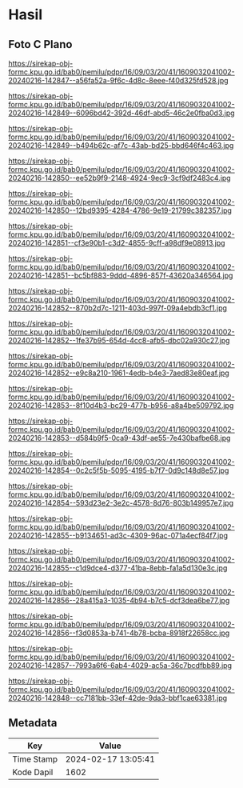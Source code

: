 # Hasil

## Foto C Plano

https://sirekap-obj-formc.kpu.go.id/bab0/pemilu/pdpr/16/09/03/20/41/1609032041002-20240216-142847--a56fa52a-9f6c-4d8c-8eee-f40d325fd528.jpg

https://sirekap-obj-formc.kpu.go.id/bab0/pemilu/pdpr/16/09/03/20/41/1609032041002-20240216-142849--6096bd42-392d-46df-abd5-46c2e0fba0d3.jpg

https://sirekap-obj-formc.kpu.go.id/bab0/pemilu/pdpr/16/09/03/20/41/1609032041002-20240216-142849--b494b62c-af7c-43ab-bd25-bbd646f4c463.jpg

https://sirekap-obj-formc.kpu.go.id/bab0/pemilu/pdpr/16/09/03/20/41/1609032041002-20240216-142850--ee52b9f9-2148-4924-9ec9-3cf9df2483c4.jpg

https://sirekap-obj-formc.kpu.go.id/bab0/pemilu/pdpr/16/09/03/20/41/1609032041002-20240216-142850--12bd9395-4284-4786-9e19-21799c382357.jpg

https://sirekap-obj-formc.kpu.go.id/bab0/pemilu/pdpr/16/09/03/20/41/1609032041002-20240216-142851--cf3e90b1-c3d2-4855-9cff-a98df9e08913.jpg

https://sirekap-obj-formc.kpu.go.id/bab0/pemilu/pdpr/16/09/03/20/41/1609032041002-20240216-142851--bc5bf883-9ddd-4896-857f-43620a346564.jpg

https://sirekap-obj-formc.kpu.go.id/bab0/pemilu/pdpr/16/09/03/20/41/1609032041002-20240216-142852--870b2d7c-1211-403d-997f-09a4ebdb3cf1.jpg

https://sirekap-obj-formc.kpu.go.id/bab0/pemilu/pdpr/16/09/03/20/41/1609032041002-20240216-142852--1fe37b95-654d-4cc8-afb5-dbc02a930c27.jpg

https://sirekap-obj-formc.kpu.go.id/bab0/pemilu/pdpr/16/09/03/20/41/1609032041002-20240216-142852--e9c8a210-1961-4edb-b4e3-7aed83e80eaf.jpg

https://sirekap-obj-formc.kpu.go.id/bab0/pemilu/pdpr/16/09/03/20/41/1609032041002-20240216-142853--8f10d4b3-bc29-477b-b956-a8a4be509792.jpg

https://sirekap-obj-formc.kpu.go.id/bab0/pemilu/pdpr/16/09/03/20/41/1609032041002-20240216-142853--d584b9f5-0ca9-43df-ae55-7e430bafbe68.jpg

https://sirekap-obj-formc.kpu.go.id/bab0/pemilu/pdpr/16/09/03/20/41/1609032041002-20240216-142854--0c2c5f5b-5095-4195-b7f7-0d9c148d8e57.jpg

https://sirekap-obj-formc.kpu.go.id/bab0/pemilu/pdpr/16/09/03/20/41/1609032041002-20240216-142854--593d23e2-3e2c-4578-8d76-803b149957e7.jpg

https://sirekap-obj-formc.kpu.go.id/bab0/pemilu/pdpr/16/09/03/20/41/1609032041002-20240216-142855--b9134651-ad3c-4309-96ac-071a4ecf84f7.jpg

https://sirekap-obj-formc.kpu.go.id/bab0/pemilu/pdpr/16/09/03/20/41/1609032041002-20240216-142855--c1d9dce4-d377-41ba-8ebb-fa1a5d130e3c.jpg

https://sirekap-obj-formc.kpu.go.id/bab0/pemilu/pdpr/16/09/03/20/41/1609032041002-20240216-142856--28a415a3-1035-4b94-b7c5-dcf3dea6be77.jpg

https://sirekap-obj-formc.kpu.go.id/bab0/pemilu/pdpr/16/09/03/20/41/1609032041002-20240216-142856--f3d0853a-b741-4b78-bcba-8918f22658cc.jpg

https://sirekap-obj-formc.kpu.go.id/bab0/pemilu/pdpr/16/09/03/20/41/1609032041002-20240216-142857--7993a6f6-6ab4-4029-ac5a-36c7bcdfbb89.jpg

https://sirekap-obj-formc.kpu.go.id/bab0/pemilu/pdpr/16/09/03/20/41/1609032041002-20240216-142848--cc7181bb-33ef-42de-9da3-bbf1cae63381.jpg


## Metadata

| Key        | Value               |
| ---------- | ------------------- |
| Time Stamp | 2024-02-17 13:05:41 |
| Kode Dapil | 1602                |



